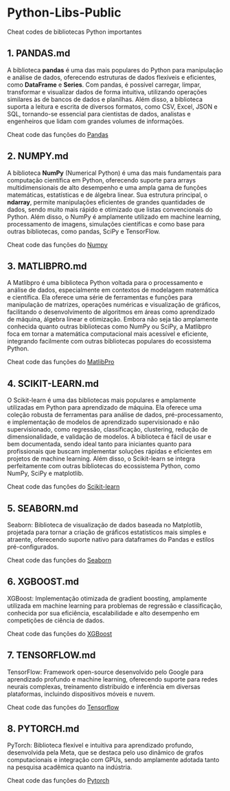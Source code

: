 # Python-Libs-Public
 Cheat codes de bibliotecas Python importantes
 
## 1. PANDAS.md
A biblioteca **pandas** é uma das mais populares do Python para manipulação e análise de dados, oferecendo estruturas de dados flexíveis e eficientes, como **DataFrame** e **Series**. Com pandas, é possível carregar, limpar, transformar e visualizar dados de forma intuitiva, utilizando operações similares às de bancos de dados e planilhas. Além disso, a biblioteca suporta a leitura e escrita de diversos formatos, como CSV, Excel, JSON e SQL, tornando-se essencial para cientistas de dados, analistas e engenheiros que lidam com grandes volumes de informações.

Cheat code das funções do [Pandas](https://github.com/ML-Passionate/Python-Libs-Public/blob/main/Pandas.MD)

## 2. NUMPY.md
A biblioteca **NumPy** (Numerical Python) é uma das mais fundamentais para computação científica em Python, oferecendo suporte para arrays multidimensionais de alto desempenho e uma ampla gama de funções matemáticas, estatísticas e de álgebra linear. Sua estrutura principal, o **ndarray**, permite manipulações eficientes de grandes quantidades de dados, sendo muito mais rápido e otimizado que listas convencionais do Python. Além disso, o NumPy é amplamente utilizado em machine learning, processamento de imagens, simulações científicas e como base para outras bibliotecas, como pandas, SciPy e TensorFlow.

Cheat code das funções do [Numpy](https://github.com/ML-Passionate/Python-Libs-Public/blob/main/Numpy.MD)

## 3. MATLIBPRO.md
A Matlibpro é uma biblioteca Python voltada para o processamento e análise de dados, especialmente em contextos de modelagem matemática e científica. Ela oferece uma série de ferramentas e funções para manipulação de matrizes, operações numéricas e visualização de gráficos, facilitando o desenvolvimento de algoritmos em áreas como aprendizado de máquina, álgebra linear e otimização. Embora não seja tão amplamente conhecida quanto outras bibliotecas como NumPy ou SciPy, a Matlibpro foca em tornar a matemática computacional mais acessível e eficiente, integrando facilmente com outras bibliotecas populares do ecossistema Python.

Cheat code das funções do [MatlibPro](https://github.com/ML-Passionate/Python-Libs-Public/blob/main/Matlibpro.MD)

## 4. SCIKIT-LEARN.md
O Scikit-learn é uma das bibliotecas mais populares e amplamente utilizadas em Python para aprendizado de máquina. Ela oferece uma coleção robusta de ferramentas para análise de dados, pré-processamento, e implementação de modelos de aprendizado supervisionado e não supervisionado, como regressão, classificação, clustering, redução de dimensionalidade, e validação de modelos. A biblioteca é fácil de usar e bem documentada, sendo ideal tanto para iniciantes quanto para profissionais que buscam implementar soluções rápidas e eficientes em projetos de machine learning. Além disso, o Scikit-learn se integra perfeitamente com outras bibliotecas do ecossistema Python, como NumPy, SciPy e matplotlib.

Cheat code das funções do [Scikit-learn](https://github.com/ML-Passionate/Python-Libs-Public/blob/main/Scikit-Learn.MD)

## 5. SEABORN.md
Seaborn: Biblioteca de visualização de dados baseada no Matplotlib, projetada para tornar a criação de gráficos estatísticos mais simples e atraente, oferecendo suporte nativo para dataframes do Pandas e estilos pré-configurados.

Cheat code das funções do [Seaborn](https://github.com/ML-Passionate/Python-Libs-Public/blob/main/SEABORN.MD)

## 6. XGBOOST.md
XGBoost: Implementação otimizada de gradient boosting, amplamente utilizada em machine learning para problemas de regressão e classificação, conhecida por sua eficiência, escalabilidade e alto desempenho em competições de ciência de dados.

Cheat code das funções do [XGBoost](https://github.com/ML-Passionate/Python-Libs-Public/blob/main/XGBOOST.MD)

## 7. TENSORFLOW.md
TensorFlow: Framework open-source desenvolvido pelo Google para aprendizado profundo e machine learning, oferecendo suporte para redes neurais complexas, treinamento distribuído e inferência em diversas plataformas, incluindo dispositivos móveis e nuvem.

Cheat code das funções do [Tensorflow](https://github.com/ML-Passionate/Python-Libs-Public/blob/main/TENSORFLOW.MD)

## 8. PYTORCH.md
PyTorch: Biblioteca flexível e intuitiva para aprendizado profundo, desenvolvida pela Meta, que se destaca pelo uso dinâmico de grafos computacionais e integração com GPUs, sendo amplamente adotada tanto na pesquisa acadêmica quanto na indústria.

Cheat code das funções do [Pytorch](https://github.com/ML-Passionate/Python-Libs-Public/blob/main/PYTORCH.MD)

